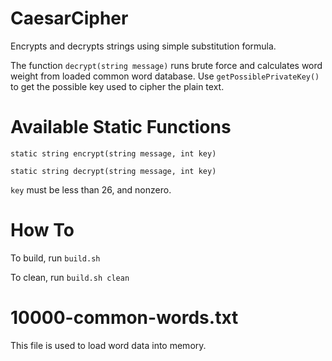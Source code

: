# CaesarCipher

Encrypts and decrypts strings using simple substitution formula.

The function `decrypt(string message)` runs brute force and calculates word weight from loaded common word database. Use `getPossiblePrivateKey()` to get the possible key used to cipher the plain text.

# Available Static Functions

`static string encrypt(string message, int key)`

`static string decrypt(string message, int key)`

`key` must be less than 26, and nonzero.

# How To

To build, run `build.sh`

To clean, run `build.sh clean`

# 10000-common-words.txt

This file is used to load word data into memory.
